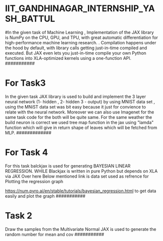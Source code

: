 # IIT_GANDHINAGAR_INTERNSHIP_YASH_BATTUL

#In the given task of Machine Learning , Implementation of the JAX library is NumPy on the CPU, GPU, and TPU, with great automatic differentiation for high-performance machine learning research. . Compilation happens under the hood by default, with library calls getting just-in-time compiled and executed. But JAX even lets you just-in-time compile your own Python functions into XLA-optimized kernels using a one-function API.
###########
# For Task3 
In the given task JAX library is used to build and implement the 3 layer neural network (1- hidden , 2- hidden 3 - output) by using MNIST data set , using the MNiST data set was bit easy because it just for convience to relate with the neural network. Moreover we can also use Imagenet for the same task code for the both will be quite same.
For the same weather the build neuron is correct we used tree map function in the jax using "lamda" function which will give in return shape of leaves which will be fetched from MLP.
#############
# For Task 4
For this task balckjax is used for generating BAYESIAN LINEAR REGRESSION. WHILE Blackjax is written in pure Python but depends on XLA via JAX
Over here
Below mentioned link is data set used as refrence for Plotting the regression graph


https://num.pyro.ai/en/stable/tutorials/bayesian_regression.html
to get data easily and plot the graph
###########
# Task 2

Draw the samples from the Multivariate Normal
JAX is used to generate the random number for mean and cov
###########
